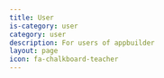 ```yaml
---
title: User
is-category: user
category: user
description: For users of appbuilder
layout: page
icon: fa-chalkboard-teacher
---
```

